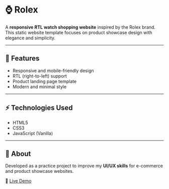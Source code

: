 # ⌚ Rolex

A **responsive RTL watch shopping website** inspired by the Rolex brand.  
This static website template focuses on product showcase design with elegance and simplicity.

---

## 🚀 Features
- Responsive and mobile-friendly design  
- RTL (right-to-left) support  
- Product landing page template  
- Modern and minimal style  

---

## ⚡ Technologies Used
- HTML5  
- CSS3  
- JavaScript (Vanilla)  

---

## 📌 About
Developed as a practice project to improve my **UI/UX skills** for e-commerce and product showcase websites.  

🔗 [Live Demo](https://sadeghm8.github.io/rolex/)
